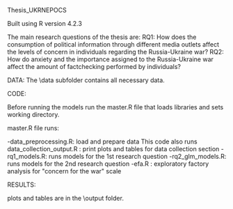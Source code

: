 Thesis_UKRNEPOCS

Built using R version 4.2.3

The main research questions of the thesis are:
RQ1: How does the consumption of political information through different media outlets affect the levels
of concern in individuals regarding the Russia-Ukraine war?
RQ2: How do anxiety and the importance assigned to the Russia-Ukraine war affect the amount of factchecking performed by individuals?


DATA: 
The \data subfolder contains all necessary data.

CODE:

Before running the models run the master.R file that loads libraries and sets working directory.

master.R file runs:

-data_preprocessing.R: load and prepare data
	This code also runs data_collection_output.R : print plots and tables for data collection section 
-rq1_models.R: runs models for the 1st research question
-rq2_glm_models.R: runs models for the 2nd research question
-efa.R : exploratory factory analysis for "concern for the war" scale 

RESULTS:

plots and tables are in the \output folder.



